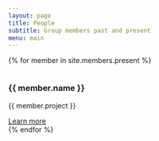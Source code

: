 ```yaml
---
layout: page
title: People
subtitle: Group members past and present
menu: main
---
```



{% for member in site.members.present %}
<article style="clear: left">
    <span class="image left"><img src="{{ member.image }}" alt="" /></span>
    <h3 class="major">{{ member.name }}</h3>
    <p>{{ member.project }}</p>
    <a href="#" class="special">Learn more</a>
</article>
{% endfor %}

<!-- 

<article style="clear: left">
    <span class="image left"><img src="images/pic04.jpg" alt="" /></span>
    <h3 class="major">Sed feugiat lorem</h3>
    <p>Lorem ipsum dolor sit amet, consectetur adipiscing vehicula id nulla dignissim dapibus ultrices.</p>
    <a href="#" class="special">Learn more</a>
</article>

<article style="clear: left">
    <span class="image left"><img src="images/pic04.jpg" alt="" /></span>
    <h3 class="major">Sed feugiat lorem</h3>
    <p>Lorem ipsum dolor sit amet, consectetur adipiscing vehicula id nulla dignissim dapibus ultrices.</p>
    <a href="#" class="special">Learn more</a>
</article>


<article>
<span class="image left"><img src="images/kasper_portrait.png" style="max-width:200px" /></span>
<div style="display: block; float: right;" >
<header>
    <h3>Kasper Munch</h3>
    <p><b>PI</b> - kaspermunch@birc.au.dk</p>
</header>
<p>I apply population genomic analysis and modelling to understand the fundamental properties and mechanisms of selection, recombination, and speciation. Model organisms are mostly humans and other primates.</p>
</div>
</article>


<div>
<article>
<span class="image left"><img src="images/shannon.jpeg" style="max-width:200px" /></span>
<div style="display: block; float: right;" >
<header>
    <h3>Shannon D'Urso</h3>
    <p>Postdoc</p>
</header>
<p>Shannon works on how intra-genomic conflicts in spermatogenesis shape the genetic basis of autism.</p>
</div>
</article>
</div>

<div>
<article>
<span class="image left"><img src="images/placeholder.png" style="max-width:200px" /></span>
<div style="display: block; float: right;" >
<header>
    <h3>Johan Christensen Ulstrup</h3>
    <p>Master student</p>
</header>
<p>Johan uses genomic pre-trained networks to compare sequence X chromosome sequence conservation across baboon species.</p>
</div>
</article>
</div> 
 -->

<!-- 

## Former members

<div>
<article>
<span class="image left"><img src="images//placeholder.png" style="max-width:200px" /></span>
<header>
    <h3>Søren Jørgensen</h3>
    <p>Master student</p>
</header>
<p>Søren works on chromatin architecture spermatogenesis and its relation to selection on the X chromosome.</p>
</article>
</div>

<article>
<span class="image left"><img src="images/erik.png" style="max-width:200px" /></span>
<header>
    <h3>Erik Fogh Sørensen</h3>
    <p>PhD student</p>
</header>
<p>Erik works on how intragenomic conflicts shape X chromosome evolution and the development of hybrid incompatibilities between diverging populations.</p>
</article>


<article>
<span class="image left"><img src="images/ariadna_intern.jpeg" style="max-width:200px" /></span>
<header>
    <h3>Ariadna Saez Gomez</h3>
    <p>Intern</p>
</header>
<p>Ariadna worked on identifying genomic elements responsible for strong selection on the X chromosome.</p>
</article>


<article>
<span class="image left"><img src="images/davide_intern.jpeg" style="max-width:200px" /></span>
<header>
    <h3>Davide Capozzi</h3>
    <p>Intern</p>
</header>
<p>Davide worked on the dynamics of meiotic drive and on identifying signature patterns in genetic diversity for its identification.</p>
</article>


<article>
<span class="image left"><img src="images/tobias.png" style="max-width:200px" /></span>
<header>
    <h3>Tobias Røikjer</h3>
    <p>Master student</p>
</header>
<p>Tobias worked on a graph-based formulation of phase-type distributions to compute the joint distribution of total branch length of lineages with different numbers of descendants and to compute the joint distribution of the site frequency spectrum in both a single population and in an isolation-with-migration model.</p>
</article>


<article>
<span class="image left"><img src="images/david_castellano3.png" style="max-width:200px" /></span>
<header>
    <h3>David Castellano</h3>
    <p>Postdoc</p>
</header>
<p>David was funded by Independent Research Fund Denmark. He worked on distributions of fitness effects and the determinants of genetic variation across the genomes of great apes.</p>
</article>


<article>
<span class="image left"><img src="images/jonas_berglund2.png" style="max-width:200px" /></span>
<header>
    <h3>Jonas Berglund</h3>
    <p>Postdoc</p>
</header>
<p>Jonas worked on GC-biased gene conversion and stability of hotspots in birds.</p>
</article>
-->
